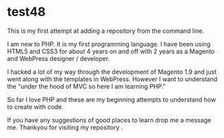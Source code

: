 # test48
This is my first attempt at adding a repository from the command line.

I am new to PHP. It is my first programming language. I have been using HTML5 and CSS3 for about 4 years on and off with 2 years as a Magento and WebPress
designer / developer. 

I hacked a lot of my way through the development of Magento 1.9 and just went along with the templates in WebPress.
However I want to understand the "under the hood of MVC so here I am learning PHP."

So far I love PHP and these are my beginning attempts to understand how to create with code.

If you have any suggestions of good places to learn drop me a message me. 
Thankyou for visiting my repository .
